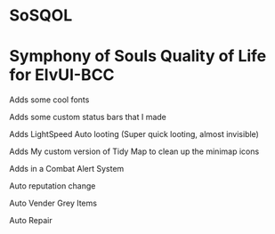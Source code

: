 # SoSQOL

# Symphony of Souls Quality of Life for ElvUI-BCC

Adds some cool fonts

Adds some custom status bars that I made

Adds LightSpeed Auto looting (Super quick looting, almost invisible)

Adds My custom version of Tidy Map to clean up the minimap icons

Adds in a Combat Alert System

Auto reputation change

Auto Vender Grey Items

Auto Repair
